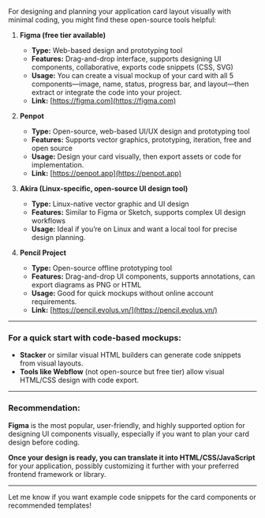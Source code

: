 For designing and planning your application card layout visually with minimal coding, you might find these open-source tools helpful:

1. **Figma (free tier available)**  
   - **Type:** Web-based design and prototyping tool  
   - **Features:** Drag-and-drop interface, supports designing UI components, collaborative, exports code snippets (CSS, SVG)  
   - **Usage:** You can create a visual mockup of your card with all 5 components—image, name, status, progress bar, and layout—then extract or integrate the code into your project.  
   - **Link:** [https://figma.com](https://figma.com)

2. **Penpot**  
   - **Type:** Open-source, web-based UI/UX design and prototyping tool  
   - **Features:** Supports vector graphics, prototyping, iteration, free and open source  
   - **Usage:** Design your card visually, then export assets or code for implementation.  
   - **Link:** [https://penpot.app](https://penpot.app)

3. **Akira (Linux-specific, open-source UI design tool)**  
   - **Type:** Linux-native vector graphic and UI design  
   - **Features:** Similar to Figma or Sketch, supports complex UI design workflows  
   - **Usage:** Ideal if you’re on Linux and want a local tool for precise design planning.

4. **Pencil Project**  
   - **Type:** Open-source offline prototyping tool  
   - **Features:** Drag-and-drop UI components, supports annotations, can export diagrams as PNG or HTML  
   - **Usage:** Good for quick mockups without online account requirements.  
   - **Link:** [https://pencil.evolus.vn/](https://pencil.evolus.vn/)

---

### For a quick start with code-based mockups:

- **Stacker** or similar visual HTML builders can generate code snippets from visual layouts.
- **Tools like Webflow** (not open-source but free tier) allow visual HTML/CSS design with code export.

---

### Recommendation:

**Figma** is the most popular, user-friendly, and highly supported option for designing UI components visually, especially if you want to plan your card design before coding.

**Once your design is ready, you can translate it into HTML/CSS/JavaScript** for your application, possibly customizing it further with your preferred frontend framework or library.

---

Let me know if you want example code snippets for the card components or recommended templates!